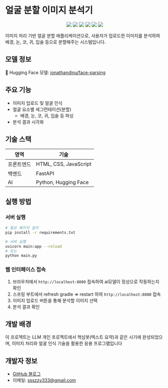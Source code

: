 # 얼굴 분할 이미지 분석기

<p align="center">
  <img src="https://img.shields.io/badge/python-3776AB?style=for-the-badge&logo=python&logoColor=white" />
  <img src="https://img.shields.io/badge/fastapi-009688?style=for-the-badge&logo=fastapi&logoColor=white" />
  <img src="https://img.shields.io/badge/huggingface-FF9A00?style=for-the-badge&logo=huggingface&logoColor=white" />
  <img src="https://img.shields.io/badge/java-007396?style=for-the-badge&logo=java&logoColor=white">
  <img src="https://img.shields.io/badge/springboot-6DB33F?style=for-the-badge&logo=springboot&logoColor=white">
  <img src="https://img.shields.io/badge/github-181717?style=for-the-badge&logo=github&logoColor=white" />
</p>

이미지 처리 기반 얼굴 분할 애플리케이션으로, 사용자가 업로드한 이미지를 분석하여 배경, 눈, 코, 귀, 입술 등으로 분할해주는 시스템입니다.

## 모델 정보
🤗 Hugging Face 모델: [jonathandinu/face-parsing](https://huggingface.co/jonathandinu/face-parsing)

## 주요 기능
- 이미지 업로드 및 얼굴 인식
- 얼굴 요소별 세그먼테이션(분할)
  - 배경, 눈, 코, 귀, 입술 등 파싱
- 분석 결과 시각화

## 기술 스택

| 영역       | 기술 |
|------------|------|
| 프론트엔드 | HTML, CSS, JavaScript |
| 백엔드     | FastAPI |
| AI         | Python, Hugging Face |

## 실행 방법

### 서버 실행
```bash
# 필요 패키지 설치
pip install -r requirements.txt

# 서버 실행
uvicorn main:app --reload
# 또는
python main.py
```

### 웹 인터페이스 접속
1. 브라우저에서 `http://localhost:8000` 접속하여 ai모델이 정상으로 작동하는지 확인
2. 스프링 부트에서 refresh gradle => restart 하여 `http://localhost:8080` 접속
3. 이미지 업로드 버튼을 통해 분석할 이미지 선택
4. 분석 결과 확인



## 개발 배경
이 프로젝트는 LLM 개인 프로젝트에서 핵심봇(텍스트 요약)과 같은 시기에 완성되었으며, 이미지 처리와 얼굴 인식 기술을 활용한 응용 프로그램입니다

## 개발자 정보
- [GitHub 블로그](https://ssuuoo12.github.io)
- 이메일: ssszzy333@gmail.com
